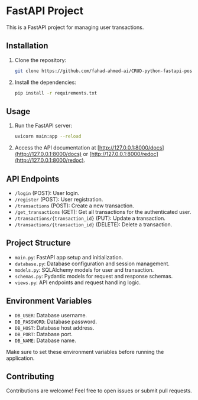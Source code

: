 # FastAPI Project

This is a FastAPI project for managing user transactions.

## Installation

1. Clone the repository:
   ```bash
   git clone https://github.com/fahad-ahmed-ai/CRUD-python-fastapi-postgresql.git
   ```

2. Install the dependencies:
   ```bash
   pip install -r requirements.txt
   ```

## Usage

1. Run the FastAPI server:
   ```bash
   uvicorn main:app --reload
   ```

2. Access the API documentation at [http://127.0.0.1:8000/docs](http://127.0.0.1:8000/docs) or [http://127.0.0.1:8000/redoc](http://127.0.0.1:8000/redoc).

## API Endpoints

- `/login` (POST): User login.
- `/register` (POST): User registration.
- `/transactions` (POST): Create a new transaction.
- `/get_transactions` (GET): Get all transactions for the authenticated user.
- `/transactions/{transaction_id}` (PUT): Update a transaction.
- `/transactions/{transaction_id}` (DELETE): Delete a transaction.

## Project Structure

- `main.py`: FastAPI app setup and initialization.
- `database.py`: Database configuration and session management.
- `models.py`: SQLAlchemy models for user and transaction.
- `schemas.py`: Pydantic models for request and response schemas.
- `views.py`: API endpoints and request handling logic.

## Environment Variables

- `DB_USER`: Database username.
- `DB_PASSWORD`: Database password.
- `DB_HOST`: Database host address.
- `DB_PORT`: Database port.
- `DB_NAME`: Database name.

Make sure to set these environment variables before running the application.

## Contributing

Contributions are welcome! Feel free to open issues or submit pull requests.
